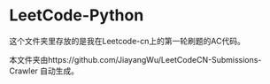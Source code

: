 # LeetCode-Python
这个文件夹里存放的是我在Leetcode-cn上的第一轮刷题的AC代码。

本文件夹由https://github.com/JiayangWu/LeetCodeCN-Submissions-Crawler 自动生成。
